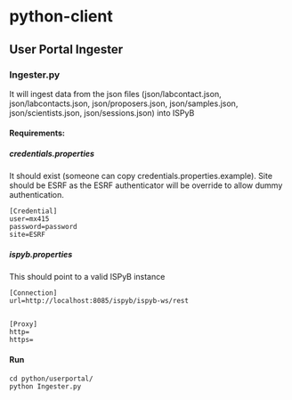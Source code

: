 # python-client

## User Portal Ingester

### Ingester.py

It will ingest data from the json files (json/labcontact.json, json/labcontacts.json, json/proposers.json, json/samples.json, json/scientists.json, json/sessions.json) into ISPyB
 
#### Requirements:

##### credentials.properties 

It should exist (someone can copy credentials.properties.example). Site should be ESRF as the ESRF authenticator will be override to allow dummy authentication.

```
[Credential]
user=mx415	
password=password
site=ESRF

```

##### ispyb.properties

This should point to a valid ISPyB instance

```
[Connection]
url=http://localhost:8085/ispyb/ispyb-ws/rest


[Proxy]
http=
https=

```



#### Run

```
cd python/userportal/
python Ingester.py

```
